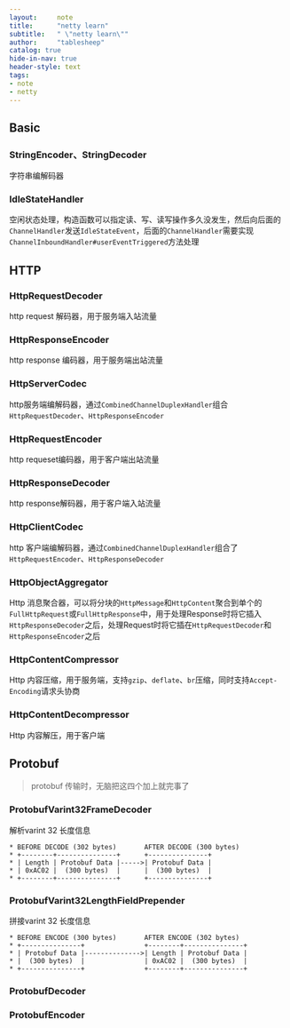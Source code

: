 ```yaml
---
layout:     note
title:      "netty learn"
subtitle:   " \"netty learn\""
author:     "tablesheep"
catalog: true
hide-in-nav: true
header-style: text
tags:
- note
- netty
---
```



## Basic



### StringEncoder、StringDecoder

字符串编解码器



### IdleStateHandler

空闲状态处理，构造函数可以指定读、写、读写操作多久没发生，然后向后面的`ChannelHandler`发送`IdleStateEvent`，后面的`ChannelHandler`需要实现`ChannelInboundHandler#userEventTriggered`方法处理



## HTTP

### HttpRequestDecoder

http request 解码器，用于服务端入站流量



### HttpResponseEncoder

http response 编码器，用于服务端出站流量



### HttpServerCodec

http服务端编解码器，通过`CombinedChannelDuplexHandler`组合`HttpRequestDecoder`、`HttpResponseEncoder`



### HttpRequestEncoder

http requeset编码器，用于客户端出站流量



### HttpResponseDecoder

http response解码器，用于客户端入站流量



### HttpClientCodec

http 客户端编解码器，通过`CombinedChannelDuplexHandler`组合了`HttpRequestEncoder`、`HttpResponseDecoder`



### HttpObjectAggregator

Http 消息聚合器，可以将分块的`HttpMessage`和`HttpContent`聚合到单个的`FullHttpRequest`或`FullHttpResponse`中，用于处理Response时将它插入`HttpResponseDecoder`之后，处理Request时将它插在`HttpRequestDecoder`和`HttpResponseEncoder`之后



### HttpContentCompressor

Http 内容压缩，用于服务端，支持`gzip`、`deflate`、`br`压缩，同时支持`Accept-Encoding`请求头协商



### HttpContentDecompressor

Http 内容解压，用于客户端



## Protobuf

> protobuf 传输时，无脑把这四个加上就完事了

### ProtobufVarint32FrameDecoder

解析varint 32 长度信息

```
* BEFORE DECODE (302 bytes)       AFTER DECODE (300 bytes)
* +--------+---------------+      +---------------+
* | Length | Protobuf Data |----->| Protobuf Data |
* | 0xAC02 |  (300 bytes)  |      |  (300 bytes)  |
* +--------+---------------+      +---------------+
```

### ProtobufVarint32LengthFieldPrepender

拼接varint 32 长度信息

```
* BEFORE ENCODE (300 bytes)       AFTER ENCODE (302 bytes)
* +---------------+               +--------+---------------+
* | Protobuf Data |-------------->| Length | Protobuf Data |
* |  (300 bytes)  |               | 0xAC02 |  (300 bytes)  |
* +---------------+               +--------+---------------+
```

### ProtobufDecoder

### ProtobufEncoder